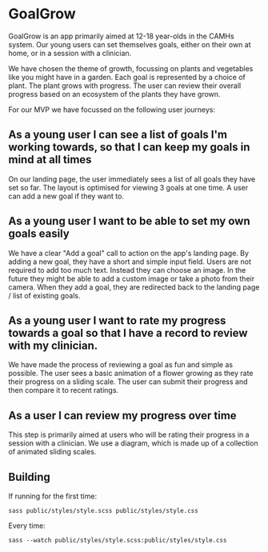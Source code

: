# GoalGrow

GoalGrow is an app primarily aimed at 12-18 year-olds in the CAMHs system. Our young users can set themselves goals, either on their own at home, or in a session with a clinician.

We have chosen the theme of growth, focussing on plants and vegetables like you might have in a garden. Each goal is represented by a choice of plant. The plant grows with progress. The user can review their overall progress based on an ecosystem of the plants they have grown.

For our MVP we have focussed on the following user journeys:

## As a young user I can see a list of goals I'm working towards, so that I can keep my goals in mind at all times

On our landing page, the user immediately sees a list of all goals they have set so far. The layout is optimised for viewing 3 goals at one time. A user can add a new goal if they want to.

## As a young user I want to be able to set my own goals easily

We have a clear "Add a goal" call to action on the app's landing page. By adding a new goal, they have a short and simple input field. Users are not required to add too much text. Instead they can choose an image. In the future they might be able to add a custom image or take a photo from their camera. When they add a goal, they are redirected back to the landing page / list of existing goals.

## As a young user I want to rate my progress towards a goal so that I have a record to review with my clinician.

We have made the process of reviewing a goal as fun and simple as possible. The user sees a basic animation of a flower growing as they rate their progress on a sliding scale. The user can submit their progress and then compare it to recent ratings.

## As a user I can review my progress over time

This step is primarily aimed at users who will be rating their progress in a session with a clinician. We use a diagram, which is made up of a collection of animated sliding scales.



## Building

If running for the first time:

```sass public/styles/style.scss public/styles/style.css```

Every time:

```sass --watch public/styles/style.scss:public/styles/style.css```
